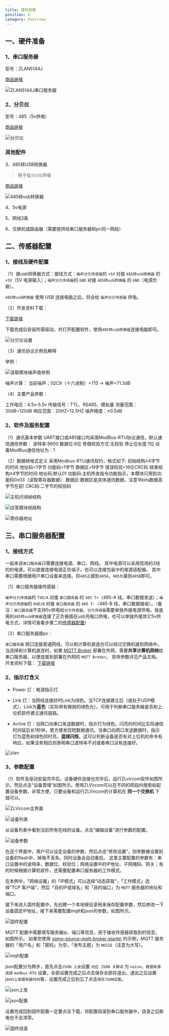 ```yaml
---
title: 硬件配置
position: 6
category: Overview
---
```


## 一、硬件准备

### 1、串口服务器

型号：ZLAN5144J

[商品链接](https://detail.tmall.com/item.htm?spm=a230r.1.14.1.6bf010b51dxgHY&id=605631547897&ns=1&abbucket=2)

![ZLAN5144J串口服务器](/aiot/串口服务器.png)

### 2、分贝仪

型号：485（5v供电）

[商品链接](https://item.taobao.com/item.htm?spm=a1z09.2.0.0.52f72e8dak2nBI&id=584593530438&_u=m2rqbr9oc6ee)

![分贝仪](/aiot/分贝仪.png)

### 其他配件

3、485转USB转换器
> 用于给`分贝仪`供电

[商品链接](https://detail.tmall.com/item.htm?id=524739452854&spm=a1z09.2.0.0.52f72e8dak2nBI&_u=m2rqbr9ofd17)

![485转usb转换器](/aiot/485转usb转换器.png)

4、5v电源

5、网线3条

6、交换机或路由器（需要提供给串口服务器和pc同一网段）

## 二、传感器配置

### 1、接线及硬件配置

（1）接usb转换器方式：接线方式：`噪声分贝传感器`的 `+5V` 对接 `485转usb转换器` 的 `+5V`（5V 电源输入）；`噪声分贝传感器`的 `GND` 对接 `485转usb转换器` 的 `GND`（电源负极）。

`485转usb转换器` 使用 USB 连接电脑之后，将会给 `噪声分贝传感器` 供电。

（2）开发资料下载：

[下载链接](https://www.prsens.com/index.php?a=shows&catid=45&id=73)

下载完成后安装所需驱动，并打开配置软件，使用`485转usb转换器`连接电脑即可。

![分贝仪设置](/aiot/分贝仪设置.jpg)

（3）通讯协议示例及解释

举例：

![读取模块噪声值举例](/aiot/读取模块噪声值举例.png)

噪声计算：
当前噪声：02C9（十六进制）=713 → 噪声=71.3dB

（4）主要产品参数：

工作电压：4.5v-5.5v
传输信号：TTL、RS485、模拟量
测量范围：30dB~120dB
响应范围：20HZ~12.5HZ
噪声精度：±0.5dB

### 2、软件及服务配置

（1）通讯基本参数
UART接口或485接口均采用ModBus-RTU协议通信，默认通信通信参数：
波特率∶9600
数据位∶8位
奇偶校验方式∶无校验
停止位长度∶1位
设备ModBus通信地址为：1

（2）数据帧格式定义
采用Modbus-RTU通讯规约，格式如下:
初始结构≥4字节的时间
地址码=1字节
功能码=1字节
数据区=N字节
错误校验=16位CRC码
结束结构≥4字节的时间
地址码:默认01
功能码:主机所发指令功能指示，本模块只用到功能码0x03（读取寄存器数据）
数据区:数据区是具体通讯数据，注意16bits数据高字节在前!
CRC码∶二字节的校验码

![主机问询帧结构](/aiot/主机问询帧结构.png)

![应答模块帧结构](/aiot/应答模块帧结构.png)

![寄存器地址](/aiot/寄存器地址.png)

## 三、串口服务器配置

### 1、接线方式

一般来说`串口服务器`只需要连接电源、串口、网线。
其中电源可以采用现场的2线的的电源，可以直接连接电源正负端子，也可以连接包装中的电源适配器。
其中串口需要根据用户串口设备来连接。将`485正`接到`485A`，`485负`接到`485B`即可。

（1）串口服务器接传感器：

`噪声分贝传感器`的 `TXD/A` 对接 `串口服务器` 的 `485 T+`（485-A 线，串口数据发送）；`噪声分贝传感器`的 `RXD/B` 对接 `串口服务器` 的 `485 T-`（485-B 线，串口数据接收）。（备注：`串口服务器`不支持5v供电给`分贝传感器`，`分贝传感器`需要单独外接电源供电，我是用的`485转usb转换器`连接了正负极插在usb充电口供电，也可以单独外接其它5v供电方式，详情可查看步骤二的[传感器配置](#二、传感器配置)）

（2）串口服务器接pc：

`串口服务器` 网口连接普通网线，可以和计算机直连也可以经过交换机接到网络中。当选择和计算机直连时，如果 [MQTT Broker](https://github.com/yomorun/yomo-source-mqtt-broker-starter) 部署在外网，需要**共享计算机网络**给串口服务器，以便连接到部署在外网的 `MQTT Broker`。
具体参数详见产品文档。
开发资料下载：
[下载链接](https://www.prsens.com/index.php?a=shows&catid=45&id=73)

### 2、指示灯含义

- Power 灯：电源指示灯

- Link 灯：当网线连接好时Link为绿色。当TCP连接建立后（或处于UDP模式），Link为**蓝色**（实际带有微弱的绿色光）。可用于判断串口服务器是否和上位机软件建立通讯链路。

- Active 灯：当网口向串口发送数据时，指示灯为绿色。闪亮的时间比实际通信时间延后长1秒钟，更方便发现短数据通讯。当串口向网口发送数据时，指示灯为蓝色和绿色同时亮，**蓝绿闪烁**。这可以判断设备是否有对上位机的命令有响应，如果没有相应则表明串口波特率不对或者串口没有连接好。

![zlan](/aiot/zlan.gif)

### 3、参数配置

（1）软件及驱动安装完毕后，设备硬件连接也完毕后，运行ZLvircom软件如图所示，然后点击“设备管理”如图所示。使用ZLVircom可以在不同的网段内搜索和配置设备参数，非常方便，只要设备和运行ZLVircom的计算机在 **同一个交换机** 下就可以。

![ZLVircom主界面](/aiot/ZLVircom主界面.png)

![设备列表](/aiot/设备列表.png)

从设备列表中看到当前所有在线的设备。点击“编辑设备”进行参数的配置。

![设备参数](/aiot/设备参数.png)

在这个界面中，用户可以设定设备的参数，然后点击“修改设置”，则参数被设置到设备的flash中，掉电不丢失。同时设备会自动重启。
这里主要配置的参数有：串口设置中的波特率、数据位、校验位；网络设置中的IP地址、子网掩码、网关；有的时候根据计算机软件，还需要配置串口服务器的工作模式。

在本例中，「网络设置」的「IP模式」可以选择“动态获取”，「工作模式」选择“TCP 客户端”，然后「目的IP或域名」和「目的端口」为 `MQTT` 服务器的地址和端口。

接下来进入固件配置中，先创建一个本地根目录用来保存配置参数，然后修改一下设备固定IP地址，接下来需要配置mqtt和json的参数，如图所示。

![固件配置](/aiot/固件配置.png)

MQTT 配置中需要填写服务器ip、端口等信息，用于接收传感器获取到的信息，如图所示。
如果您使用 [yomo-source-mqtt-broker-starter](https://github.com/yomorun/yomo-source-mqtt-broker-starter) 的示例，MQTT 服务器的「用户名」和「密码」为空，「发布主题」为 `NOISE`（注意为大写）。

![mqtt配置](/aiot/mqtt配置.png)

json配置分为两步，首先点击`JSON 上发`设置 `对应 JSON 关键词` 为 `noise`，`数据来源选择` `modbus-RTU` 设置，全部设置完成之后点击保存全部并退出。退出之后设置json`上发服务器时间`等，设置完成之后别忘了点击`保存JSON设置`。

![json上发](/aiot/json上发.png)

![json配置](/aiot/json配置.png)

设置完成回到固件配置一定要点击下载，将配置烧录到串口服务器中，烧录之后断电也不会清零。

![固件烧录](/aiot/固件烧录.png)
